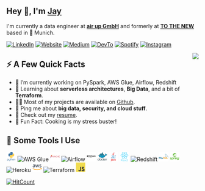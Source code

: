 <h2>Hey 👋, I'm <a href="https://jitender-saini.github.io/">Jay</a></h2>
<p>I'm currently a data engineer at <strong><a href="https://www.air-up.com/">air up GmbH</a></strong> and formerly at <strong><a href="https://tothenew.com/">TO THE NEW</a></strong> based in 🌁 Munich.</p>
<p><a href="https://www.linkedin.com/in/saini-jitender/"><img src="https://img.shields.io/badge/-@saini--jitender-0077B5?style=for-the-badge&amp;logo=LinkedIn&amp;link=https://www.linkedin.com/in/saini-jitender/" alt="LinkedIn"></a> <a href="https://jitender-saini.github.io"><img src="https://img.shields.io/badge/-jitender--saini.github.io-4E69C8?style=for-the-badge&amp;logo=Firefox&amp;link=https://jitender-saini.github.io" alt="Website"></a> <a href="https://jitender-saini.medium.com"><img src="https://img.shields.io/badge/-@jitender--saini-034a6c?style=for-the-badge&amp;logo=Medium&amp;link=https://jitender-saini.medium.com" alt="Medium"></a> <a href="https://dev.to/jitender-saini"><img src="https://img.shields.io/badge/-@jitender--saini-0A0A0A?style=for-the-badge&amp;logo=dev.to&amp;link=https://dev.to/jitender-saini" alt="DevTo"></a> <a href="https://open.spotify.com/user/w2g7q0sr8eibbb16aikslpfmc?si=c3d493cf3c1a4570"><img src="https://img.shields.io/badge/-@JaySaini-fff?style=for-the-badge&amp;logo=Spotify&amp;link=https://open.spotify.com/user/w2g7q0sr8eibbb16aikslpfmc?si=c3d493cf3c1a4570" alt="Spotify"></a> <a href="https://instagram.com/fotos.jay"><img src="https://img.shields.io/badge/-@fotos.jay-7236bb?style=for-the-badge&amp;logo=Instagram&amp;link=https://instagram.com/fotos.jay" alt="Instagram"></a></p>
<img align="right" src="https://media1.giphy.com/media/13HgwGsXF0aiGY/giphy.gif" />
<h2>⚡️ A Few Quick Facts</h2>
<ul>
<li>🔭 I’m currently working on PySpark, AWS Glue, Airflow, Redshift</li>
<li>🧐 Learning about <strong>serverless architectures</strong>, <strong>Big Data</strong>, and a bit of <strong>Terraform</strong>.</li>
<li>👨‍💻 Most of my projects are available on <a href="https://github.com/jitender-saini">Github</a>.</li>
<li>💬 Ping me about <strong>big data, security, and cloud stuff</strong>.</li>
<li>📙 Check out my <a href="https://drive.google.com/file/d/1vkJDcibnFZLAPMTU33lMMf2QoGAdxPSR/view?usp=sharing">resume</a>.</li>
<li>🎉 Fun Fact: Cooking is my stress buster!</li>
</ul>
<h2>🚀 Some Tools I Use</h2>
<p align="left">
<img src="https://raw.githubusercontent.com/devicons/devicon/master/icons/python/python-original-wordmark.svg" alt="python" width="25" height="25" />
<img src="https://www.vectorlogo.zone/logos/aws_glue/aws_glue-icon.svg" alt="AWS Glue" width="25" height="25" />
<img src="https://raw.githubusercontent.com/devicons/devicon/master/icons/apache/apache-original-wordmark.svg" alt="PySpark" width="25" height="25" />
<img src="https://cwiki.apache.org/confluence/download/attachments/145723561/wordmark_1.svg?api=v2" alt="Airflow" width="25" height="25" />
<img src="https://raw.githubusercontent.com/devicons/devicon/master/icons/pycharm/pycharm-original-wordmark.svg" alt="PyCharm" width="25" height="25" />
<img src="https://raw.githubusercontent.com/devicons/devicon/master/icons/docker/docker-original-wordmark.svg" alt="Docker" width="25" height="25" />
<img src="https://raw.githubusercontent.com/devicons/devicon/master/icons/java/java-original-wordmark.svg" alt="Java" width="25" height="25" />
<img src="https://raw.githubusercontent.com/devicons/devicon/master/icons/react/react-original-wordmark.svg" alt="React" width="25" height="25" />
<img src="https://upload.wikimedia.org/wikipedia/commons/7/73/Amazon-Redshift-Logo.svg" alt="Redshift" width="25" height="25" />
<img src="https://raw.githubusercontent.com/devicons/devicon/master/icons/mysql/mysql-original-wordmark.svg" alt="MySQL" width="25" height="25" />
<img src="https://raw.githubusercontent.com/devicons/devicon/master/icons/spring/spring-original-wordmark.svg" alt="Spring Boot" width="25" height="25" />
<img src="https://upload.wikimedia.org/wikipedia/commons/thumb/e/ec/Heroku_logo.svg/220px-Heroku_logo.svg.png" alt="Heroku" width="25" height="25" />
<img src="https://raw.githubusercontent.com/devicons/devicon/master/icons/amazonwebservices/amazonwebservices-original-wordmark.svg" alt="AWS" width="25" height="25" />
<img src="https://www.vectorlogo.zone/logos/terraformio/terraformio-icon.svg" alt="Terraform" width="25" height="25" />
<img src="https://raw.githubusercontent.com/devicons/devicon/master/icons/javascript/javascript-original.svg" alt="Javascript" width="25" height="25" />
</p>
<p><a href="http://hits.dwyl.com/jitender-saini/jitender-saini/jitender-saini.svg?style=flat-square"><img src="https://hits.dwyl.com/jitender-saini/jitender-saini/jitender-saini.svg?style=flat-square" alt="HitCount"></a></p>
